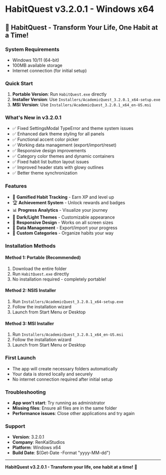 # HabitQuest v3.2.0.1 - Windows x64

## 🚀 **HabitQuest - Transform Your Life, One Habit at a Time!**

### **System Requirements**
- Windows 10/11 (64-bit)
- 100MB available storage
- Internet connection (for initial setup)

### **Quick Start**
1. **Portable Version**: Run `HabitQuest.exe` directly
2. **Installer Version**: Use `Installers/AcademicQuest_3.2.0.1_x64-setup.exe`
3. **MSI Version**: Use `Installers/AcademicQuest_3.2.0.1_x64_en-US.msi`

### **What's New in v3.2.0.1**
- ✅ Fixed SettingsModal TypeError and theme system issues
- ✅ Enhanced dark theme styling for all panels
- ✅ Functional accent color picker
- ✅ Working data management (export/import/reset)
- ✅ Responsive design improvements
- ✅ Category color themes and dynamic containers
- ✅ Fixed habit list button layout issues
- ✅ Improved header stats with glowy outlines
- ✅ Better theme synchronization

### **Features**
- 🎯 **Gamified Habit Tracking** - Earn XP and level up
- 🏆 **Achievement System** - Unlock rewards and badges
- 📊 **Progress Analytics** - Visualize your journey
- 🌙 **Dark/Light Themes** - Customizable appearance
- 📱 **Responsive Design** - Works on all screen sizes
- 💾 **Data Management** - Export/import your progress
- 🎨 **Custom Categories** - Organize habits your way

### **Installation Methods**

#### **Method 1: Portable (Recommended)**
1. Download the entire folder
2. Run `HabitQuest.exe` directly
3. No installation required - completely portable!

#### **Method 2: NSIS Installer**
1. Run `Installers/AcademicQuest_3.2.0.1_x64-setup.exe`
2. Follow the installation wizard
3. Launch from Start Menu or Desktop

#### **Method 3: MSI Installer**
1. Run `Installers/AcademicQuest_3.2.0.1_x64_en-US.msi`
2. Follow the installation wizard
3. Launch from Start Menu or Desktop

### **First Launch**
- The app will create necessary folders automatically
- Your data is stored locally and securely
- No internet connection required after initial setup

### **Troubleshooting**
- **App won't start**: Try running as administrator
- **Missing files**: Ensure all files are in the same folder
- **Performance issues**: Close other applications and try again

### **Support**
- **Version**: 3.2.0.1
- **Company**: RenKaiStudios
- **Platform**: Windows x64
- **Build Date**: $(Get-Date -Format "yyyy-MM-dd")

---

**HabitQuest v3.2.0.1 - Transform your life, one habit at a time!** 🚀

